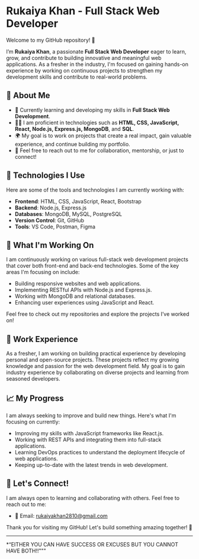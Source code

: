 # Rukaiya Khan - Full Stack Web Developer

Welcome to my GitHub repository! 👋

I’m **Rukaiya Khan**, a passionate **Full Stack Web Developer** eager to learn, grow, and contribute to building innovative and meaningful web applications. As a fresher in the industry, I'm focused on gaining hands-on experience by working on continuous projects to strengthen my development skills and contribute to real-world problems.

## 🚀 About Me

- 🌱 Currently learning and developing my skills in **Full Stack Web Development**.
- 👨‍💻 I am proficient in technologies such as **HTML, CSS, JavaScript, React, Node.js, Express.js, MongoDB**, and **SQL**.
- 🌍 My goal is to work on projects that create a real impact, gain valuable experience, and continue building my portfolio.
- 💬 Feel free to reach out to me for collaboration, mentorship, or just to connect!

## 🔧 Technologies I Use

Here are some of the tools and technologies I am currently working with:

- **Frontend**: HTML, CSS, JavaScript, React, Bootstrap
- **Backend**: Node.js, Express.js
- **Databases**: MongoDB, MySQL, PostgreSQL
- **Version Control**: Git, GitHub
- **Tools**: VS Code, Postman, Figma

## 🌱 What I'm Working On

I am continuously working on various full-stack web development projects that cover both front-end and back-end technologies. Some of the key areas I'm focusing on include:

- Building responsive websites and web applications.
- Implementing RESTful APIs with Node.js and Express.js.
- Working with MongoDB and relational databases.
- Enhancing user experiences using JavaScript and React.

Feel free to check out my repositories and explore the projects I’ve worked on!

## 💼 Work Experience

As a fresher, I am working on building practical experience by developing personal and open-source projects. These projects reflect my growing knowledge and passion for the web development field. My goal is to gain industry experience by collaborating on diverse projects and learning from seasoned developers.

## 📈 My Progress

I am always seeking to improve and build new things. Here's what I'm focusing on currently:

- Improving my skills with JavaScript frameworks like React.js.
- Working with REST APIs and integrating them into full-stack applications.
- Learning DevOps practices to understand the deployment lifecycle of web applications.
- Keeping up-to-date with the latest trends in web development.

## 📢 Let's Connect!

I am always open to learning and collaborating with others. Feel free to reach out to me:

- 📧 Email: rukaiyakhan2810@gmail.com

Thank you for visiting my GitHub! Let's build something amazing together! 🚀

---

*“EITHER YOU CAN HAVE SUCCESS OR EXCUSES BUT YOU CANNOT HAVE BOTH!!"""

